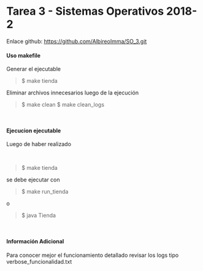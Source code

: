 # Tarea 3 - Sistemas Operativos 2018-2

Enlace github: https://github.com/AlbireoImma/SO_3.git <br/>

#### Uso makefile

Generar el ejecutable<br/>

> $ make tienda


Eliminar archivos innecesarios luego de la ejecución <br/>

> $ make clean
> $ make clean_logs

<br/>

#### Ejecucion ejecutable

Luego de haber realizado

<br/>

> $ make tienda


se debe ejecutar con

> $ make run_tienda

o

> $ java Tienda

<br/>

#### Información Adicional

Para conocer mejor el funcionamiento detallado revisar los logs tipo verbose_funcionalidad.txt